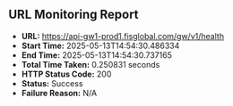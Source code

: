 ## URL Monitoring Report

- **URL:** https://api-gw1-prod1.fisglobal.com/gw/v1/health
- **Start Time:** 2025-05-13T14:54:30.486334
- **End Time:** 2025-05-13T14:54:30.737165
- **Total Time Taken:** 0.250831 seconds
- **HTTP Status Code:** 200
- **Status:** Success
- **Failure Reason:** N/A
